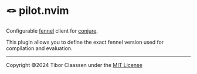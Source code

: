 # 🪢 pilot.nvim

Configurable [fennel][1] client for [conjure][2].

This plugin allows you to define the exact fennel version used for compilation
and evaluation.

---
Copyright ©2024 Tibor Claassen under the [MIT License](LICENSE)

[1]: https://fennel-lang.org
[2]: https://github.com/Olical/conjure
